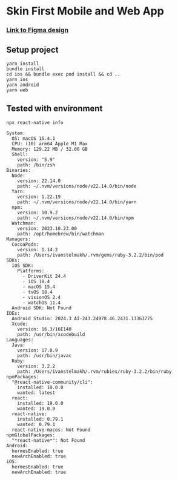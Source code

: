 # Skin First Mobile and Web App

### [Link to Figma design](<https://www.figma.com/file/uujDxnD7XOwBdYPZzrn7St/Medical-Health-Mobile-App%3A-Dermatology-App-Ui-Kit-(Community)?type=design&node-id=37-626&mode=design>)

## Setup project

```shell
yarn install
bundle install
cd ios && bundle exec pod install && cd ..
yarn ios
yarn android
yarn web
```

## Tested with environment

`npx react-native info`

```shell
System:
  OS: macOS 15.4.1
  CPU: (10) arm64 Apple M1 Max
  Memory: 129.22 MB / 32.00 GB
  Shell:
    version: "5.9"
    path: /bin/zsh
Binaries:
  Node:
    version: 22.14.0
    path: ~/.nvm/versions/node/v22.14.0/bin/node
  Yarn:
    version: 1.22.19
    path: ~/.nvm/versions/node/v22.14.0/bin/yarn
  npm:
    version: 10.9.2
    path: ~/.nvm/versions/node/v22.14.0/bin/npm
  Watchman:
    version: 2023.10.23.00
    path: /opt/homebrew/bin/watchman
Managers:
  CocoaPods:
    version: 1.14.2
    path: /Users/ivanstelmakh/.rvm/gems/ruby-3.2.2/bin/pod
SDKs:
  iOS SDK:
    Platforms:
      - DriverKit 24.4
      - iOS 18.4
      - macOS 15.4
      - tvOS 18.4
      - visionOS 2.4
      - watchOS 11.4
  Android SDK: Not Found
IDEs:
  Android Studio: 2024.3 AI-243.24978.46.2431.13363775
  Xcode:
    version: 16.3/16E140
    path: /usr/bin/xcodebuild
Languages:
  Java:
    version: 17.0.9
    path: /usr/bin/javac
  Ruby:
    version: 3.2.2
    path: /Users/ivanstelmakh/.rvm/rubies/ruby-3.2.2/bin/ruby
npmPackages:
  "@react-native-community/cli":
    installed: 18.0.0
    wanted: latest
  react:
    installed: 19.0.0
    wanted: 19.0.0
  react-native:
    installed: 0.79.1
    wanted: 0.79.1
  react-native-macos: Not Found
npmGlobalPackages:
  "*react-native*": Not Found
Android:
  hermesEnabled: true
  newArchEnabled: true
iOS:
  hermesEnabled: true
  newArchEnabled: true
```
